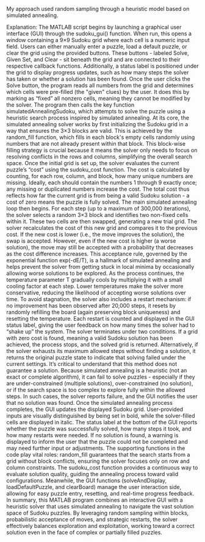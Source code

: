 My approach used random sampling through a heuristic model based on simulated annealing.

Explanation:
The MATLAB script begins by launching a graphical user interface (GUI) through the sudoku_gui() function. When run, this opens a window containing a 9×9 Sudoku grid where each cell is a numeric input field. Users can either manually enter a puzzle, load a default puzzle, or clear the grid using the provided buttons. These buttons - labeled Solve, Given Set, and Clear - sit beneath the grid and are connected to their respective callback functions. Additionally, a status label is positioned under the grid to display progress updates, such as how many steps the solver has taken or whether a solution has been found.
Once the user clicks the Solve button, the program reads all numbers from the grid and determines which cells were pre-filled (the "given" clues) by the user. It does this by marking as “fixed” all nonzero cells, meaning they cannot be modified by the solver. The program then calls the key function simulatedAnnealingSudoku, which attempts to solve the puzzle using a heuristic search process inspired by simulated annealing.
At its core, the simulated annealing solver works by first initializing the Sudoku grid in a way that ensures the 3×3 blocks are valid. This is achieved by the random_fill function, which fills in each block's empty cells randomly using numbers that are not already present within that block. This block-wise filling strategy is crucial because it means the solver only needs to focus on resolving conflicts in the rows and columns, simplifying the overall search space.
Once the initial grid is set up, the solver evaluates the current puzzle’s “cost” using the sudoku_cost function. The cost is calculated by counting, for each row, column, and block, how many unique numbers are missing. Ideally, each should contain the numbers 1 through 9 exactly once; any missing or duplicated numbers increase the cost. The total cost thus reflects how far the current grid is from being a valid Sudoku solution - a cost of zero means the puzzle is fully solved.
The main simulated annealing loop then begins. For each step (up to a maximum of 300,000 iterations), the solver selects a random 3×3 block and identifies two non-fixed cells within it. These two cells are then swapped, generating a new trial grid. The solver recalculates the cost of this new grid and compares it to the previous cost. If the new cost is lower (i.e., the move improves the solution), the swap is accepted. However, even if the new cost is higher (a worse solution), the move may still be accepted with a probability that decreases as the cost difference increases. This acceptance rule, governed by the exponential function exp(-dE/T), is a hallmark of simulated annealing and helps prevent the solver from getting stuck in local minima by occasionally allowing worse solutions to be explored.
As the process continues, the temperature parameter T gradually cools by multiplying it with a small cooling factor at each step. Lower temperatures make the solver more conservative, reducing the likelihood of accepting worse solutions over time. To avoid stagnation, the solver also includes a restart mechanism: if no improvement has been observed after 20,000 steps, it resets by randomly refilling the board (again preserving block uniqueness) and resetting the temperature. Each restart is counted and displayed in the GUI status label, giving the user feedback on how many times the solver had to “shake up” the system.
The solver terminates under two conditions. If a grid with zero cost is found, meaning a valid Sudoku solution has been achieved, the process stops, and the solved grid is returned. Alternatively, if the solver exhausts its maximum allowed steps without finding a solution, it returns the original puzzle state to indicate that solving failed under the current settings. It’s critical to understand that this method does not guarantee a solution. Because simulated annealing is a heuristic (not an exact or complete algorithm), it can fail to solve puzzles - especially if they are under-constrained (multiple solutions), over-constrained (no solution), or if the search space is too complex to explore fully within the allowed steps. In such cases, the solver reports failure, and the GUI notifies the user that no solution was found.
Once the simulated annealing process completes, the GUI updates the displayed Sudoku grid. User-provided inputs are visually distinguished by being set in bold, while the solver-filled cells are displayed in italic. The status label at the bottom of the GUI reports whether the puzzle was successfully solved, how many steps it took, and how many restarts were needed. If no solution is found, a warning is displayed to inform the user that the puzzle could not be completed and may need further input or adjustments.
The supporting functions in the code play vital roles: random_fill guarantees that the search starts from a grid without block conflicts, ensuring the solver focuses only on row and column constraints. The sudoku_cost function provides a continuous way to evaluate solution quality, guiding the annealing process toward valid configurations. Meanwhile, the GUI functions (solveAndDisplay, loadDefaultPuzzle, and clearBoard) manage the user interaction side, allowing for easy puzzle entry, resetting, and real-time progress feedback.
In summary, this MATLAB program combines an interactive GUI with a heuristic solver that uses simulated annealing to navigate the vast solution space of Sudoku puzzles. By leveraging random sampling within blocks, probabilistic acceptance of moves, and strategic restarts, the solver effectively balances exploration and exploitation, working toward a correct solution even in the face of complex or partially filled puzzles.
